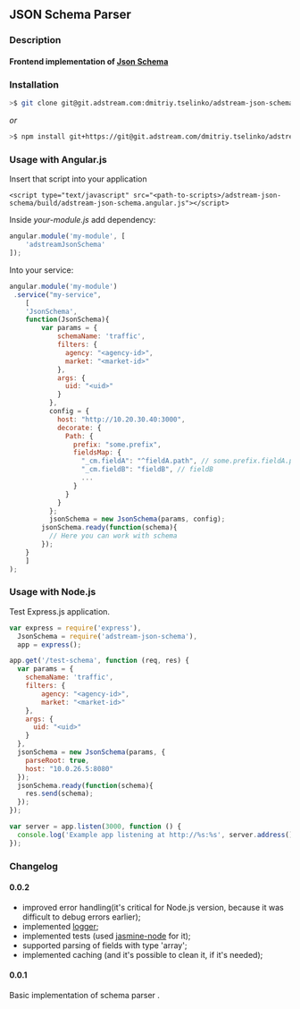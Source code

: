 ## JSON Schema Parser
### Description
#### Frontend implementation of [Json Schema](https://github.com/kriszyp/json-schema)

### Installation
```bash
>$ git clone git@git.adstream.com:dmitriy.tselinko/adstream-json-schema.git
```
*or*
```bash
>$ npm install git+https://git@git.adstream.com/dmitriy.tselinko/adstream-json-schema.git --save
```

### Usage with Angular.js
Insert that script into your application
```
<script type="text/javascript" src="<path-to-scripts>/adstream-json-schema/build/adstream-json-schema.angular.js"></script>
```
Inside *your-module.js* add dependency:
```javascript
angular.module('my-module', [
    'adstreamJsonSchema'
]);
```
Into your service:
```javascript
angular.module('my-module')
 .service("my-service",
    [
    'JsonSchema',
    function(JsonSchema){
        var params = {
            schemaName: 'traffic',
            filters: {
              agency: "<agency-id>",
              market: "<market-id>"
            },
            args: {
              uid: "<uid>"
            }
          },
          config = {
            host: "http://10.20.30.40:3000",
            decorate: {
              Path: {
                prefix: "some.prefix",
                fieldsMap: {
                  "_cm.fieldA": "^fieldA.path", // some.prefix.fieldA.path
                  "_cm.fieldB": "fieldB", // fieldB
                  ...
                }
              }
            }
          };
          jsonSchema = new JsonSchema(params, config);
        jsonSchema.ready(function(schema){
          // Here you can work with schema
        });
    }
    ]
);
```
### Usage with Node.js
Test Express.js application.

```javascript
var express = require('express'),
  JsonSchema = require('adstream-json-schema'),
  app = express();

app.get('/test-schema', function (req, res) {
  var params = {
    schemaName: 'traffic',
    filters: {
        agency: "<agency-id>",
        market: "<market-id>"
    },
    args: {
      uid: "<uid>"
    }
  },
  jsonSchema = new JsonSchema(params, {
    parseRoot: true,
    host: "10.0.26.5:8080"
  });
  jsonSchema.ready(function(schema){
    res.send(schema);
  });
});

var server = app.listen(3000, function () {
  console.log('Example app listening at http://%s:%s', server.address().address, server.address().port);
});
```
### Changelog
#### 0.0.2
 - improved error handling(it's critical for Node.js version, because it was difficult to debug errors earlier);
 - implemented [logger](https://github.com/pimterry/loglevel);
 - implemented tests (used [jasmine-node](https://github.com/mhevery/jasmine-node) for it);
 - supported parsing of fields with type 'array';
 - implemented caching (and it's possible to clean it, if it's needed);

#### 0.0.1
Basic implementation of schema parser .